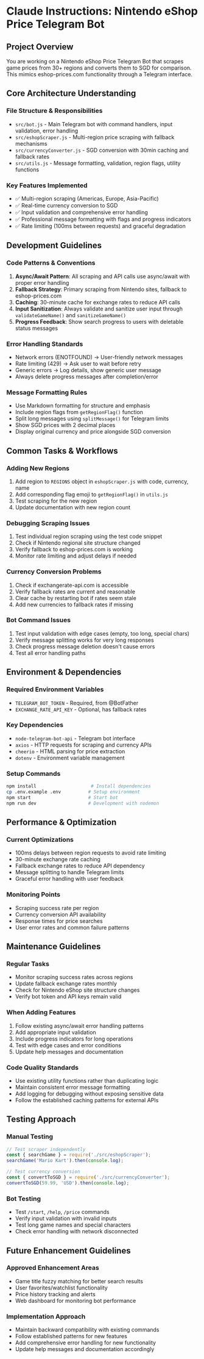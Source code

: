 # Claude Instructions: Nintendo eShop Price Telegram Bot

## Project Overview
You are working on a Nintendo eShop Price Telegram Bot that scrapes game prices from 30+ regions and converts them to SGD for comparison. This mimics eshop-prices.com functionality through a Telegram interface.

## Core Architecture Understanding

### File Structure & Responsibilities
- `src/bot.js` - Main Telegram bot with command handlers, input validation, error handling
- `src/eshopScraper.js` - Multi-region price scraping with fallback mechanisms  
- `src/currencyConverter.js` - SGD conversion with 30min caching and fallback rates
- `src/utils.js` - Message formatting, validation, region flags, utility functions

### Key Features Implemented
- ✅ Multi-region scraping (Americas, Europe, Asia-Pacific)
- ✅ Real-time currency conversion to SGD
- ✅ Input validation and comprehensive error handling
- ✅ Professional message formatting with flags and progress indicators
- ✅ Rate limiting (100ms between requests) and graceful degradation

## Development Guidelines

### Code Patterns & Conventions
1. **Async/Await Pattern**: All scraping and API calls use async/await with proper error handling
2. **Fallback Strategy**: Primary scraping from Nintendo sites, fallback to eshop-prices.com
3. **Caching**: 30-minute cache for exchange rates to reduce API calls
4. **Input Sanitization**: Always validate and sanitize user input through `validateGameName()` and `sanitizeGameName()`
5. **Progress Feedback**: Show search progress to users with deletable status messages

### Error Handling Standards
- Network errors (ENOTFOUND) → User-friendly network messages
- Rate limiting (429) → Ask user to wait before retry
- Generic errors → Log details, show generic user message
- Always delete progress messages after completion/error

### Message Formatting Rules
- Use Markdown formatting for structure and emphasis
- Include region flags from `getRegionFlag()` function
- Split long messages using `splitMessage()` for Telegram limits
- Show SGD prices with 2 decimal places
- Display original currency and price alongside SGD conversion

## Common Tasks & Workflows

### Adding New Regions
1. Add region to `REGIONS` object in `eshopScraper.js` with code, currency, name
2. Add corresponding flag emoji to `getRegionFlag()` in `utils.js`
3. Test scraping for the new region
4. Update documentation with new region count

### Debugging Scraping Issues
1. Test individual region scraping using the test code snippet
2. Check if Nintendo regional site structure changed
3. Verify fallback to eshop-prices.com is working
4. Monitor rate limiting and adjust delays if needed

### Currency Conversion Problems
1. Check if exchangerate-api.com is accessible
2. Verify fallback rates are current and reasonable
3. Clear cache by restarting bot if rates seem stale
4. Add new currencies to fallback rates if missing

### Bot Command Issues
1. Test input validation with edge cases (empty, too long, special chars)
2. Verify message splitting works for very long responses
3. Check progress message deletion doesn't cause errors
4. Test all error handling paths

## Environment & Dependencies

### Required Environment Variables
- `TELEGRAM_BOT_TOKEN` - Required, from @BotFather
- `EXCHANGE_RATE_API_KEY` - Optional, has fallback rates

### Key Dependencies
- `node-telegram-bot-api` - Telegram bot interface
- `axios` - HTTP requests for scraping and currency APIs
- `cheerio` - HTML parsing for price extraction
- `dotenv` - Environment variable management

### Setup Commands
```bash
npm install                    # Install dependencies
cp .env.example .env          # Setup environment
npm start                     # Start bot
npm run dev                   # Development with nodemon
```

## Performance & Optimization

### Current Optimizations
- 100ms delays between region requests to avoid rate limiting
- 30-minute exchange rate caching
- Fallback exchange rates to reduce API dependency
- Message splitting to handle Telegram limits
- Graceful error handling with user feedback

### Monitoring Points
- Scraping success rate per region
- Currency conversion API availability
- Response times for price searches
- User error rates and common failure patterns

## Maintenance Guidelines

### Regular Tasks
- Monitor scraping success rates across regions
- Update fallback exchange rates monthly
- Check for Nintendo eShop site structure changes
- Verify bot token and API keys remain valid

### When Adding Features
1. Follow existing async/await error handling patterns
2. Add appropriate input validation
3. Include progress indicators for long operations
4. Test with edge cases and error conditions
5. Update help messages and documentation

### Code Quality Standards
- Use existing utility functions rather than duplicating logic
- Maintain consistent error message formatting
- Add logging for debugging without exposing sensitive data
- Follow the established caching patterns for external APIs

## Testing Approach

### Manual Testing
```javascript
// Test scraper independently
const { searchGame } = require('./src/eshopScraper');
searchGame('Mario Kart').then(console.log);

// Test currency conversion
const { convertToSGD } = require('./src/currencyConverter');
convertToSGD(59.99, 'USD').then(console.log);
```

### Bot Testing
- Test `/start`, `/help`, `/price` commands
- Verify input validation with invalid inputs
- Test long game names and special characters
- Check error handling with network disconnected

## Future Enhancement Guidelines

### Approved Enhancement Areas
- Game title fuzzy matching for better search results
- User favorites/watchlist functionality
- Price history tracking and alerts
- Web dashboard for monitoring bot performance

### Implementation Approach
- Maintain backward compatibility with existing commands
- Follow established patterns for new features
- Add comprehensive error handling for new functionality
- Update help messages and documentation accordingly